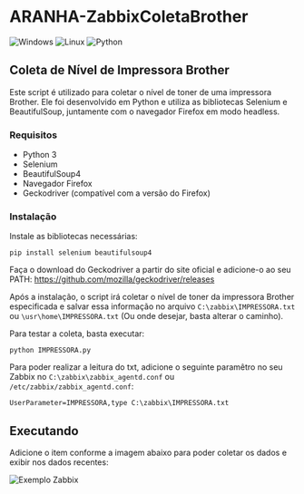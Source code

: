 # ARANHA-ZabbixColetaBrother

![Windows](https://img.shields.io/badge/Windows-017AD7?style=for-the-badge&logo=windows&logoColor=white)
![Linux](https://img.shields.io/badge/Linux-E34F26?style=for-the-badge&logo=linux&logoColor=black)
![Python](https://img.shields.io/badge/Python-3776AB?style=for-the-badge&logo=python&logoColor=white)

## Coleta de Nível de Impressora Brother

Este script é utilizado para coletar o nível de toner de uma impressora Brother. Ele foi desenvolvido em Python e utiliza as bibliotecas Selenium e BeautifulSoup, juntamente com o navegador Firefox em modo headless.

### Requisitos

- Python 3
- Selenium
- BeautifulSoup4
- Navegador Firefox
- Geckodriver (compatível com a versão do Firefox)

### Instalação

Instale as bibliotecas necessárias:

```
pip install selenium beautifulsoup4
```

Faça o download do Geckodriver a partir do site oficial e adicione-o ao seu PATH: https://github.com/mozilla/geckodriver/releases

Após a instalação, o script irá coletar o nível de toner da impressora Brother especificada e salvar essa informação no arquivo `C:\zabbix\IMPRESSORA.txt` ou `\usr\home\IMPRESSORA.txt` (Ou onde desejar, basta alterar o caminho).

Para testar a coleta, basta executar:

```
python IMPRESSORA.py
```

Para poder realizar a leitura do txt, adicione o seguinte paramêtro no seu Zabbix no `C:\zabbix\zabbix_agentd.conf` ou `/etc/zabbix/zabbix_agentd.conf`:

```
UserParameter=IMPRESSORA,type C:\zabbix\IMPRESSORA.txt
```

## Executando

Adicione o item conforme a imagem abaixo para poder coletar os dados e exibir nos dados recentes:

<img src="https://github.com/ferspider3/ARANHA-ZabbixColetaBrother/blob/main/zabbix.png" alt="Exemplo Zabbix">




